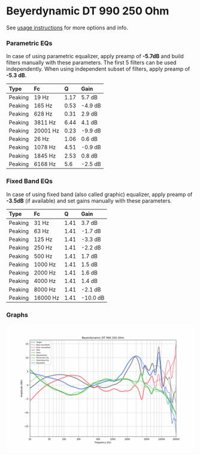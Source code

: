 # Beyerdynamic DT 990 250 Ohm
See [usage instructions](https://github.com/jaakkopasanen/AutoEq#usage) for more options and info.

### Parametric EQs
In case of using parametric equalizer, apply preamp of **-5.7dB** and build filters manually
with these parameters. The first 5 filters can be used independently.
When using independent subset of filters, apply preamp of **-5.3 dB**.

| Type    | Fc       |    Q | Gain    |
|:--------|:---------|:-----|:--------|
| Peaking | 19 Hz    | 1.17 | 5.7 dB  |
| Peaking | 165 Hz   | 0.53 | -4.9 dB |
| Peaking | 628 Hz   | 0.31 | 2.9 dB  |
| Peaking | 3811 Hz  | 6.44 | 4.1 dB  |
| Peaking | 20001 Hz | 0.23 | -9.9 dB |
| Peaking | 26 Hz    | 1.06 | 0.6 dB  |
| Peaking | 1078 Hz  | 4.51 | -0.9 dB |
| Peaking | 1845 Hz  | 2.53 | 0.8 dB  |
| Peaking | 6168 Hz  | 5.6  | -2.5 dB |

### Fixed Band EQs
In case of using fixed band (also called graphic) equalizer, apply preamp of **-3.5dB**
(if available) and set gains manually with these parameters.

| Type    | Fc       |    Q | Gain     |
|:--------|:---------|:-----|:---------|
| Peaking | 31 Hz    | 1.41 | 3.7 dB   |
| Peaking | 63 Hz    | 1.41 | -1.7 dB  |
| Peaking | 125 Hz   | 1.41 | -3.3 dB  |
| Peaking | 250 Hz   | 1.41 | -2.2 dB  |
| Peaking | 500 Hz   | 1.41 | 1.7 dB   |
| Peaking | 1000 Hz  | 1.41 | 1.5 dB   |
| Peaking | 2000 Hz  | 1.41 | 1.6 dB   |
| Peaking | 4000 Hz  | 1.41 | 1.4 dB   |
| Peaking | 8000 Hz  | 1.41 | -2.1 dB  |
| Peaking | 16000 Hz | 1.41 | -10.0 dB |

### Graphs
![](./Beyerdynamic%20DT%20990%20250%20Ohm.png)